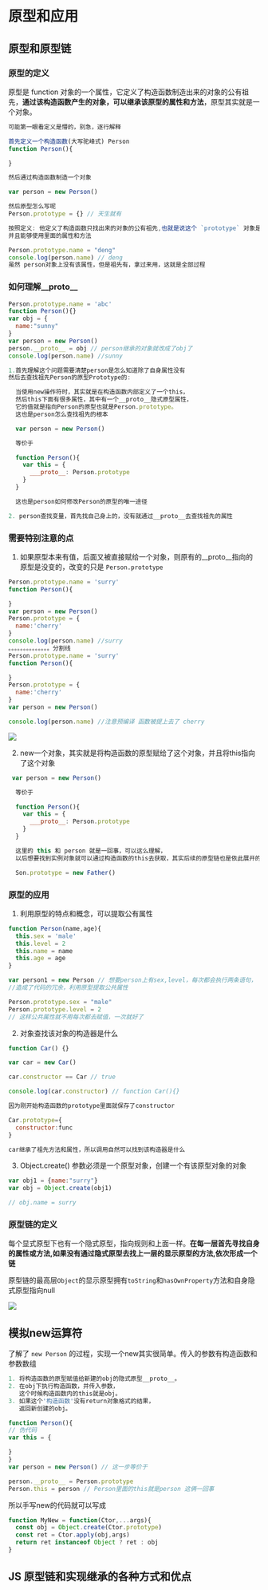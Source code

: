# 原型和应用

## 原型和原型链

### 原型的定义

原型是 function 对象的一个属性，它定义了构造函数制造出来的对象的公有祖先，**通过该构造函数产生的对象，可以继承该原型的属性和方法**，原型其实就是一个对象。

```js
可能第一眼看定义是懵的，别急，逐行解释

首先定义一个构造函数(大写驼峰式) Person
function Person(){

}

然后通过构造函数制造一个对象

var person = new Person()

然后原型怎么写呢 
Person.prototype = {} // 天生就有

按照定义: 他定义了构造函数只找出来的对象的公有祖先,也就是说这个 `prototype` 对象是 person的祖先，
并且能够使用里面的属性和方法

Person.prototype.name = "deng"
console.log(person.name) // deng
虽然 person对象上没有该属性，但是祖先有，拿过来用，这就是全部过程
```

### 如何理解__proto__

```js
Person.prototype.name = 'abc'
function Person(){}
var obj = {
  name:"sunny"
}
var person = new Person()
person.__proto__ = obj // person继承的对象就改成了obj了
console.log(person.name) //sunny
```

```js
1.首先理解这个问题需要清楚person是怎么知道除了自身属性没有
然后去查找祖先Person的原型Prototype的:

  当使用new操作符时，其实就是在构造函数内部定义了一个this，
  然后this下面有很多属性，其中有一个__proto__隐式原型属性，
  它的值就是指向Person的原型也就是Person.prototype。
  这也是person怎么查找祖先的根本

  var person = new Person()

  等价于

  function Person(){
    var this = {
      ___proto__: Person.prototype
    }
  }

  这也是person如何修改Person的原型的唯一途径

2. person查找变量，首先找自己身上的，没有就通过__proto__去查找祖先的属性
```

### 需要特别注意的点

1. 如果原型本来有值，后面又被直接赋给一个对象，则原有的__proto__指向的原型是没变的，改变的只是 `Person.prototype`

```js
Person.prototype.name = 'surry'
function Person(){

}
var person = new Person()
Person.prototype = {
  name:'cherry'
}
console.log(person.name) //surry
。。。。。。。。。。。。。。分割线
Person.prototype.name = 'surry'
function Person(){

}
Person.prototype = {
  name:'cherry'
}
var person = new Person()

console.log(person.name) //注意预编译 函数被提上去了 cherry

```

![](https://image.yangxiansheng.top/img/20201217170104.png?imglist)


2. new一个对象，其实就是将构造函数的原型赋给了这个对象，并且将this指向了这个对象

```js
 var person = new Person()

  等价于

  function Person(){
    var this = {
      ___proto__: Person.prototype
    }
  }

  这里的 this 和 person 就是一回事，可以这么理解，
  以后想要找到实例对象就可以通过构造函数的this去获取，其实后续的原型链也是依此展开的

  Son.prototype = new Father()
```


### 原型的应用

1. 利用原型的特点和概念，可以提取公有属性

```js
function Person(name,age){
  this.sex = 'male'
  this.level = 2
  this.name = name
  this.age = age
}

var person1 = new Person // 想要person上有sex,level，每次都会执行两条语句，
//造成了代码的冗余，利用原型提取公共属性

Person.prototype.sex = "male"
Person.prototype.level = 2
// 这样公共属性就不用每次都去赋值，一次就好了
```
2. 对象查找该对象的构造器是什么

```js
function Car() {}

var car = new Car()

car.constructor == Car // true

console.log(car.constructor) // function Car(){}

因为刚开始构造函数的prototype里面就保存了constructor

Car.prototype={
  constructor:func
}

car继承了祖先方法和属性，所以调用自然可以找到该构造器是什么
```

3. Object.create() 参数必须是一个原型对象，创建一个有该原型对象的对象

```js
var obj1 = {name:"surry"}
var obj = Object.create(obj1)

// obj.name = surry
```


### 原型链的定义

每个显式原型下也有一个隐式原型，指向规则和上面一样。**在每一层首先寻找自身的属性或方法,如果没有通过隐式原型去找上一层的显示原型的方法,依次形成一个链**

原型链的最高层`Object`的显示原型拥有`toString`和`hasOwnProperty`方法和自身隐式原型指向null

![](https://image.yangxiansheng.top/img/20201216225800.png?imglist)


## 模拟new运算符

了解了 `new Person` 的过程，实现一个new其实很简单。传入的参数有构造函数和参数数组

```js
1. 将构造函数的原型赋值给新建的obj的隐式原型__proto__。
2. 在obj下执行构造函数，并传入参数，
   这个时候构造函数内的this就是obj。
3. 如果这个'构造函数'没有return对象格式的结果，
   返回新创建的obj。

function Person(){
// 伪代码
var this = {

}
}
var person = new Person() // 这一步等价于

person.__proto__ = Person.prototype
Person.this = person // Person里面的this就是person 这俩一回事
```

所以手写new的代码就可以写成

```js
function MyNew = function(Ctor,...args){
  const obj = Object.create(Ctor.prototype)
  const ret = Ctor.apply(obj,args)
  return ret instanceof Object ? ret : obj
}
```


## JS 原型链和实现继承的各种方式和优点


